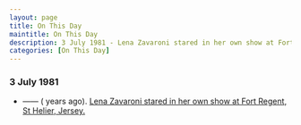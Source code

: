 ```yaml
---
layout: page
title: On This Day
maintitle: On This Day
description: 3 July 1981 - Lena Zavaroni stared in her own show at Fort Regent, St Helier, Jersey.
categories: [On This Day]
---
```


### 3 July 1981
* —— (<span id="age"></span> years ago). [Lena Zavaroni stared in her own show at Fort Regent, St Helier, Jersey.](/theatre/the%20lena%20zavaroni%20show/1981/07/03/the-lena-zavaroni-show.html)

<!-- Script for calculating number of years ago -->
<script>
var dob = '19810703';
var year = Number(dob.substr(0, 4));
var month = Number(dob.substr(4, 2)) - 1;
var day = Number(dob.substr(6, 2));
var today = new Date();
var age = today.getFullYear() - year;
if (today.getMonth() < month || (today.getMonth() == month && today.getDate() < day)) {
age--;
}
document.getElementById("age").innerHTML=age;
</script>

